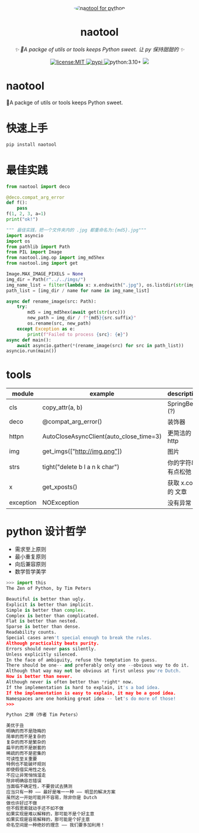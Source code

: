 <div align="center">
  <a href="https://github.com/tomorinao-www">
    <img src="https://www.python.org/static/img/python-logo@2x.png" 
    width=" " alt="naotool for python" 
    style="border-radius: 50%; object-fit: cover;">
  </a>
  <br>

</div>

<div align="center">

# naotool

_✨ 🍬A packge of utils or tools keeps Python sweet. 让 py 保持甜甜的 ✨_

<a href="https://github.com/tomorinao-www/naotool/blob/main/LICENSE">
  <img src="https://img.shields.io/github/license/tomorinao-www/naotool.svg" alt="license:MIT">
</a>
<a href="https://pypi.python.org/pypi/naotool">
  <img src="https://img.shields.io/pypi/v/naotool.svg" alt="pypi">
</a>
<a hred="https://www.python.org/">
  <img src="https://img.shields.io/badge/python-3.10+-blue.svg" alt="python:3.10+">
</a>
<a href="https://github.com/tomorinao-www/naotool">
  <img src="https://img.shields.io/github/stars/tomorinao-www/naotool.svg?style=social">
</a>
 
</div>

# naotool

🍬A packge of utils or tools keeps Python sweet.

# 快速上手

```sh
pip install naotool
```

# 最佳实践

```python
from naotool import deco

@deco.compat_arg_error
def f():
    pass
f(1, 2, 3, a=1)
print("ok!")
```

```python
""" 最佳实践，把一个文件夹内的 .jpg 都重命名为:{md5}.jpg"""
import asyncio
import os
from pathlib import Path
from PIL import Image
from naotool.img.op import img_md5hex
from naotool.img import get

Image.MAX_IMAGE_PIXELS = None
img_dir = Path(r"../../imgs/")
img_name_list = filter(lambda x: x.endswith(".jpg"), os.listdir(str(img_dir)))
path_list = [img_dir / name for name in img_name_list]

async def rename_image(src: Path):
    try:
        md5 = img_md5hex(await get(str(src)))
        new_path = img_dir / f"{md5}{src.suffix}"
        os.rename(src, new_path)
    except Exception as e:
        print(f"Failed to process {src}: {e}")
async def main():
    await asyncio.gather(*(rename_image(src) for src in path_list))
asyncio.run(main())
```

# tools

| module    | example                                 | description        |
| --------- | --------------------------------------- | ------------------ |
| cls       | copy_attr(a, b)                         | SpringBean (?)     |
| deco      | @compat_arg_error()                     | 装饰器             |
| httpn     | AutoCloseAsyncClient(auto_close_time=3) | 更简洁的 http      |
| img       | get_imgs(["http://img.png"])            | 图片               |
| strs      | tight("delete b l a n k char")          | 你的字符串有点松弛 |
| x         | get_xposts()                            | 获取 x.com 的 文章 |
| exception | NOException                             | 没有异常           |

# python 设计哲学

- 需求至上原则
- 最小重复原则
- 向后兼容原则
- 数学哲学美学

```py
>>> import this
The Zen of Python, by Tim Peters

Beautiful is better than ugly.
Explicit is better than implicit.
Simple is better than complex.
Complex is better than complicated.
Flat is better than nested.
Sparse is better than dense.
Readability counts.
Special cases aren't special enough to break the rules.
Although practicality beats purity.
Errors should never pass silently.
Unless explicitly silenced.
In the face of ambiguity, refuse the temptation to guess.
There should be one-- and preferably only one --obvious way to do it.
Although that way may not be obvious at first unless you're Dutch.
Now is better than never.
Although never is often better than *right* now.
If the implementation is hard to explain, it's a bad idea.
If the implementation is easy to explain, it may be a good idea.
Namespaces are one honking great idea -- let's do more of those!
>>>
```

```txt
Python 之禅（作者 Tim Peters）

美优于丑
明确的而不是隐晦的
简单的而不是复杂的
复杂的而不是繁杂的
扁平的而不是嵌套的
稀疏的而不是密集的
可读性至关重要
特例也不能破坏规则
即使假借实用性之名
不应让异常悄悄溜走
除非明确容忍错误
当面临不确定性，不要尝试去猜测
应当只有一种 —— 最好是唯一一种 —— 明显的解决方案
虽然这一开始可能并不容易，除非你是 Dutch
做也许好过不做
但不假思索就动手还不如不做
如果实现是难以解释的，那可能不是个好主意
如果实现是容易解释的，那可能是个好主意
命名空间是一种绝妙的理念 —— 我们要多加利用！
```
